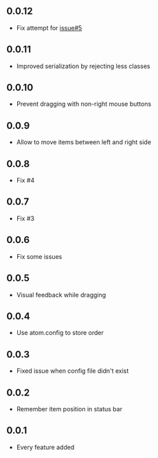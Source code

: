 ## 0.0.12
* Fix attempt for [issue#5](https://github.com/rgawenda/atom-move-status-items/issues/5)

## 0.0.11
* Improved serialization by rejecting less classes

## 0.0.10
* Prevent dragging with non-right mouse buttons

## 0.0.9
* Allow to move items between left and right side

## 0.0.8
* Fix #4

## 0.0.7
* Fix #3

## 0.0.6
* Fix some issues

## 0.0.5
* Visual feedback while dragging

## 0.0.4
* Use atom.config to store order

## 0.0.3
* Fixed issue when config file didn't exist

## 0.0.2
* Remember item position in status bar

## 0.0.1
* Every feature added
